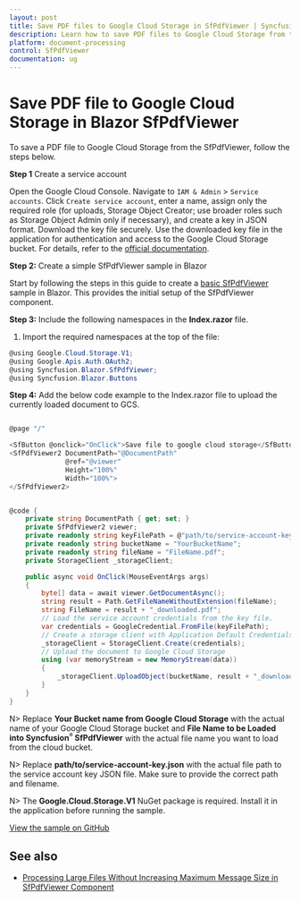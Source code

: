 ```yaml
---
layout: post
title: Save PDF files to Google Cloud Storage in SfPdfViewer | Syncfusion
description: Learn how to save PDF files to Google Cloud Storage from the Syncfusion Blazor SfPdfViewer component with a secure, step-by-step workflow.
platform: document-processing
control: SfPdfViewer
documentation: ug
---
```


# Save PDF file to Google Cloud Storage in Blazor SfPdfViewer

To save a PDF file to Google Cloud Storage from the SfPdfViewer, follow the steps below.

**Step 1** Create a service account

Open the Google Cloud Console. Navigate to `IAM & Admin` > `Service accounts`. Click `Create service account`, enter a name, assign only the required role (for uploads, Storage Object Creator; use broader roles such as Storage Object Admin only if necessary), and create a key in JSON format. Download the key file securely. Use the downloaded key file in the application for authentication and access to the Google Cloud Storage bucket. For details, refer to the [official documentation](https://cloud.google.com/iam/docs/service-accounts-create).

**Step 2:** Create a simple SfPdfViewer sample in Blazor

Start by following the steps in this guide to create a [basic SfPdfViewer](https://help.syncfusion.com/document-processing/pdf/pdf-viewer/blazor/getting-started/web-app) sample in Blazor. This provides the initial setup of the SfPdfViewer component.

**Step 3:** Include the following namespaces in the **Index.razor** file.

1. Import the required namespaces at the top of the file:

```csharp
@using Google.Cloud.Storage.V1;
@using Google.Apis.Auth.OAuth2;
@using Syncfusion.Blazor.SfPdfViewer;
@using Syncfusion.Blazor.Buttons
```

**Step 4:** Add the below code example to the Index.razor file to upload the currently loaded document to GCS.

```csharp

@page "/"

<SfButton @onclick="OnClick">Save file to google cloud storage</SfButton>
<SfPdfViewer2 DocumentPath="@DocumentPath"
              @ref="@viewer"
              Height="100%"
              Width="100%">
</SfPdfViewer2>


@code {
    private string DocumentPath { get; set; }
    private SfPdfViewer2 viewer;
    private readonly string keyFilePath = @"path/to/service-account-key.json";
    private readonly string bucketName = "YourBucketName";
    private readonly string fileName = "FileName.pdf";
    private StorageClient _storageClient;

    public async void OnClick(MouseEventArgs args)
    {
        byte[] data = await viewer.GetDocumentAsync();
        string result = Path.GetFileNameWithoutExtension(fileName);
        string FileName = result + "_downloaded.pdf";
        // Load the service account credentials from the key file.
        var credentials = GoogleCredential.FromFile(keyFilePath);
        // Create a storage client with Application Default Credentials
        _storageClient = StorageClient.Create(credentials);
        // Upload the document to Google Cloud Storage
        using (var memoryStream = new MemoryStream(data))
        {
            _storageClient.UploadObject(bucketName, result + "_downloaded.pdf", null, memoryStream);
        }
    }
}
```

N> Replace **Your Bucket name from Google Cloud Storage** with the actual name of your Google Cloud Storage bucket and **File Name to be Loaded into Syncfusion<sup style="font-size:70%">&reg;</sup> SfPdfViewer** with the actual file name you want to load from the cloud bucket.

N> Replace **path/to/service-account-key.json** with the actual file path to the service account key JSON file. Make sure to provide the correct path and filename.

N> The **Google.Cloud.Storage.V1** NuGet package is required. Install it in the application before running the sample.

[View the sample on GitHub](https://github.com/SyncfusionExamples/blazor-pdf-viewer-examples/tree/master/Load%20and%20Save/Open%20and%20Save%20from%20GCS)

## See also

* [Processing Large Files Without Increasing Maximum Message Size in SfPdfViewer Component](../how-to/processing-large-files-without-increasing-maximum-message-size)